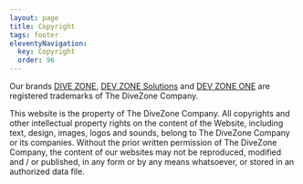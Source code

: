 ```yaml
---
layout: page
title: Copyright
tags: footer
eleventyNavigation:
  key: Copyright
  order: 96
---
```


Our brands [DIVE ZONE](https://dive.zone/?utm_source=divezone.company&utm_medium=link&utm_campaign=internal&utm_content=footer_link), [DEV ZONE Solutions](https://devzone.solutions/?utm_source=divezone.company&utm_medium=link&utm_campaign=internal&utm_content=footer_link) and [DEV ZONE ONE](https://devzone.one/?utm_source=divezone.company&utm_medium=link&utm_campaign=internal&utm_content=footer_link) are registered trademarks of The DiveZone Company.

This website is the property of The DiveZone Company. All copyrights and other intellectual property rights on the content of the Website, including text, design, images, logos and sounds, belong to The DiveZone Company or its companies. Without the prior written permission of The DiveZone Company, the content of our websites may not be reproduced, modified and / or published, in any form or by any means whatsoever, or stored in an authorized data file.